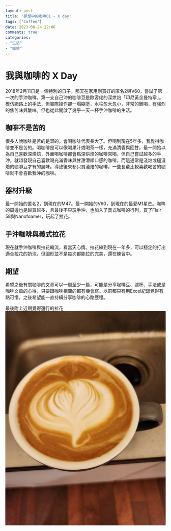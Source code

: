 ```yaml
---
layout: post
title: '夢想中的咖啡01 - X day'
tags: ["Coffee"]
date: 2023-08-24 22:06
comments: true
categories:
- "生活"
- "咖啡"
---
```

# 我與咖啡的 X Day
2018年2月11日是一個特別的日子，那天在家用剛買好的匿名2與V60，嘗試了第一次的手沖咖啡。第一支自己沖的咖啡豆是歐客佬的深烘焙「印尼黃金曼特寧」。模仿網路上的手法，但實際操作卻一塌糊塗，水柱忽大忽小，非常的難喝，有強烈的焦苦味與酸味。但也從此開啟了幾乎一天一杯手沖咖啡的生活。

## 咖啡不是苦的
很多人說咖啡是苦的是澀的，會喝咖啡代表長大了。但喝到現在5年多，我覺得咖啡並不是苦的。喝咖啡是可以像喝果汁或喝茶一樣，充滿清香與回甘。最一開始以為自己喜歡深烘焙，外面喝咖啡都會點深烘焙的咖啡來喝，但自己嘗試越多的手沖，就越發現自己喜歡喝充滿香味與甘甜滑順口感的咖啡，而這通常是淺焙或極淺焙的咖啡豆才有的風味。導致後來都只買淺焙的咖啡，一些長輩比較喜歡喝苦的咖啡就不會喜歡我沖的咖啡。
<!--more-->

## 器材升級
最一開始的匿名2，到現在的M47。最一開始的V60，到現在的最愛M1星芒。咖啡的周邊也是越買越多，且最後不只玩手沖，也加入了義式咖啡的行列，買了Flair 58與Nanofoamer，玩起了拉花。

## 手沖咖啡與義式拉花
現在就手沖咖啡與拉花輪流，看當天心情。拉花練到現在一年多，可以穩定的打出適合拉花的奶泡，但圖形並不是每次都能拉的完美，還在練習中。

## 期望
希望之後有關咖啡的文章可以一周至少一篇，可能是分享咖啡豆、濾杯、手法或是咖啡文章的心得，只要跟咖啡相關的都有機會寫。以前都只有用Excel紀錄覺得有點可惜，之後希望能一直持續分享咖啡的心路歷程。

最後附上近期覺得還行的拉花
![](/wp-content/uploads/2023/8/2023-08-24-c.JPG)